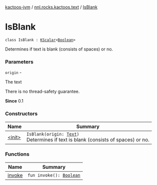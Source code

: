 [kactoos-jvm](../../index.md) / [nnl.rocks.kactoos.text](../index.md) / [IsBlank](./index.md)

# IsBlank

`class IsBlank : `[`KScalar`](../../nnl.rocks.kactoos/-k-scalar.md)`<`[`Boolean`](https://kotlinlang.org/api/latest/jvm/stdlib/kotlin/-boolean/index.html)`>`

Determines if text is blank (consists of spaces) or no.

### Parameters

`origin` -

The text




There is no thread-safety guarantee.




**Since**
0.1

### Constructors

| Name | Summary |
|---|---|
| [&lt;init&gt;](-init-.md) | `IsBlank(origin: `[`Text`](../../nnl.rocks.kactoos/-text/index.md)`)`<br>Determines if text is blank (consists of spaces) or no. |

### Functions

| Name | Summary |
|---|---|
| [invoke](invoke.md) | `fun invoke(): `[`Boolean`](https://kotlinlang.org/api/latest/jvm/stdlib/kotlin/-boolean/index.html) |
